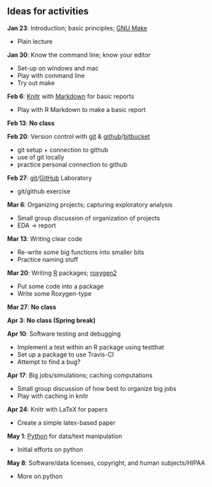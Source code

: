 ## Ideas for activities

**Jan 23**: Introduction; basic principles; [GNU Make](http://www.gnu.org/software/make/)

- Plain lecture

**Jan 30**: Know the command line; know your editor

- Set-up on windows and mac
- Play with command line
- Try out make

**Feb 6**:  [Knitr](http://yihui.name/knitr/) with [Markdown](http://daringfireball.net/projects/markdown/) for basic reports

- Play with R Markdown to make a basic report

**Feb 13**: **No class**


**Feb 20**: Version control with [git](http://git-scm.com/) & [github](https://github.com/)/[bitbucket](https://bitbucket.org/)

- git setup + connection to github
- use of git locally
- practice personal connection to github


**Feb 27**: [git](http://git-scm.com)/[GitHub](https://github.com) Laboratory

- git/github exercise


**Mar 6**: Organizing projects; capturing exploratory analysis

- Small group discussion of organization of projects
- EDA -> report


**Mar 13**:  Writing clear code

- Re-write some big functions into smaller bits
- Practice naming stuff

**Mar 20**: Writing [R](http://www.r-project.org) packages; [roxygen2](https://github.com/klutometis/roxygen)

- Put some code into a package
- Write some Roxygen-type

**Mar 27**: **No class**

**Apr 3**: **No class (Spring break)**


**Apr 10**:  Software testing and debugging

- Implement a test within an R package using testthat
- Set up a package to use Travis-CI
- Attempt to find a bug?


**Apr 17**: Big jobs/simulations; caching computations

- Small group discussion of how best to organize big jobs
- Play with caching in knitr


**Apr 24**: Knitr with LaTeX for papers

- Create a simple latex-based paper

**May 1**: [Python](http://www.python.org/) for data/text manipulation

- Initial efforts on python


**May 8**:  Software/data licenses, copyright, and human subjects/HIPAA

- More on python

